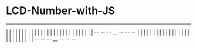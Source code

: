 # LCD-Number-with-JS

 --     --  --        --   --  --   --   --
|  | |    |   | |  | |    |      | |  | |  |
|  | |    |   | |  | |    |      | |  | |  |
        --  --   --   __   --       --   --
|  | | |      |    |    | |  |   | |  |    |
|  | | |      |    |    | |  |   | |  |    |
 --     --  --        __   --       --   --
